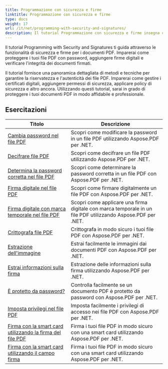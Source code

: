 ```yaml
---
title: Programmazione con sicurezza e firme
linktitle: Programmazione con sicurezza e firme
type: docs
weight: 17
url: /it/net/programming-with-security-and-signatures/
description: Il tutorial Programmazione con sicurezza e firme insegna come proteggere e firmare i documenti PDF, garantendone riservatezza e autenticità.
---
```

Il tutorial Programming with Security and Signatures ti guida attraverso le funzionalità di sicurezza e firme per i documenti PDF. Imparerai come proteggere i tuoi file PDF con password, aggiungere firme digitali e verificare l'integrità dei documenti firmati.

Il tutorial fornisce una panoramica dettagliata di metodi e tecniche per garantire la riservatezza e l'autenticità dei file PDF. Imparerai come gestire i certificati digitali, aggiungere permessi di sicurezza, applicare policy di sicurezza e altro ancora. Utilizzando questi tutorial, sarai in grado di proteggere i tuoi documenti PDF in modo affidabile e professionale.

## Esercitazioni
| Titolo | Descrizione |
| --- | --- | 
| [Cambia password nel file PDF](./change-password/) | Scopri come modificare la password in un file PDF utilizzando Aspose.PDF per .NET. |  
| [Decifrare file PDF](./decrypt/) | Scopri come decifrare un file PDF utilizzando Aspose.PDF per .NET. |  
| [Determina la password corretta nel file PDF](./determine-correct-password/) | Scopri come determinare la password corretta in un file PDF con Aspose.PDF per .NET. |  
| [Firma digitale nel file PDF](./digitally-sign/) | Scopri come firmare digitalmente un file PDF con Aspose.PDF per .NET. |  
| [Firma digitale con marca temporale nel file PDF](./digitally-sign-with-time-stamp/) | Scopri come applicare una firma digitale con marca temporale in un file PDF utilizzando Aspose.PDF per .NET. |  
| [Crittografa file PDF](./encrypt/) | Crittografa in modo sicuro i tuoi file PDF con Aspose.PDF per .NET. |  
| [Estrazione dell'immagine](./extracting-image/) | Estrai facilmente le immagini dai documenti PDF con Aspose.PDF per .NET. |  
| [Estrai informazioni sulla firma](./extract-signature-info/) | Estrazione delle informazioni sulla firma utilizzando Aspose.PDF per .NET. |  
| [È protetto da password?](./is-password-protected/) | Controlla facilmente se un documento PDF è protetto da password con Aspose.PDF per .NET. |  
| [Imposta privilegi nel file PDF](./set-privileges/) | Imposta facilmente i privilegi di accesso nei file PDF con Aspose.PDF per .NET. |  
| [Firma con la smart card utilizzando la firma del file PDF](./sign-with-smart-card-using-pdf-file-signature/) | Firma i tuoi file PDF in modo sicuro con una smart card utilizzando Aspose.PDF per .NET. |  
| [Firma con la smart card utilizzando il campo firma](./sign-with-smart-card-using-signature-field/) | Firma i tuoi file PDF in modo sicuro con una smart card utilizzando Aspose.PDF per .NET. |  